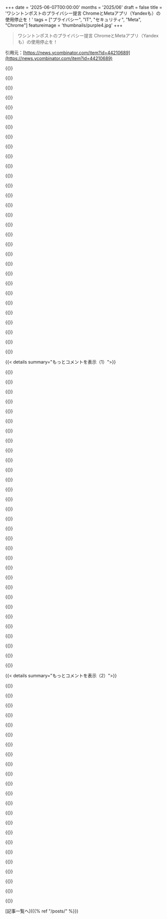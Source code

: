 +++
date = '2025-06-07T00:00:00'
months = '2025/06'
draft = false
title = 'ワシントンポストのプライバシー提言 ChromeとMetaアプリ（Yandexも）の使用停止を！'
tags = ["プライバシー", "IT", "セキュリティ", "Meta", "Chrome"]
featureimage = 'thumbnails/purple4.jpg'
+++

> ワシントンポストのプライバシー提言 ChromeとMetaアプリ（Yandexも）の使用停止を！

引用元：[https://news.ycombinator.com/item?id=44210689](https://news.ycombinator.com/item?id=44210689)




{{<matomeQuote body="Metaで働く人教えて欲しいんだけど、なんでこんな事（監視）して平気なの？スパイ行為じゃん。気持ち悪すぎない？" userName="capyba" createdAt="2025/06/08 04:12:33" color="#ff5733">}}




{{<matomeQuote body="金のためだよ、ビジネスだから。大企業はみんな道徳心ゼロ（だからデカくなった）。<br>金儲けの方法が継続可能なら例外はあるけどね。でも基本的にダメ。" userName="bloomca" createdAt="2025/06/08 05:31:17" color="">}}




{{<matomeQuote body="金儲けのためこういう事常態化するの悲しい現実だよ。<br>従業員もクビ怖くて慣れる。プライバシー意識高い自分は、同僚に法律守らせるの大変だった。<br>データ何でも集めてSlackにExcelで共有する会社もあったし、CISOに言っても無駄だった。<br>ドイツの会社がデータ収集同意しないと借金返済させない件も報告したけど2年経ってもダメ。<br>みんな流されちゃうんだよね。法律厳しくするしかない。" userName="whstl" createdAt="2025/06/08 05:13:51" color="#785bff">}}




{{<matomeQuote body="そう、だいたいそういう事。デカくなる方法はどれも反人間的。<br>逸脱の常態化って言うけど今まさにこれ。<br>金持ちは崇拝されるけど、その金は常に大多数に害与えてる。<br>あの慈善家のMSでさえインチキや盗みで成り上がったんだ。でも最後に全部寄付すれば（贅沢三昧しつつ）良く見えるんだよ。" userName="michaelteter" createdAt="2025/06/08 05:41:32" color="#ff33a1">}}




{{<matomeQuote body="90年代にGrungeやDYI punkやってて、昔はauthenticity重視だったんだ。<br>80年代は金と名声、selling outもOKって聞いてabsurdで『American Psycho』かよと。<br>今じゃ友達と、俺たちの方がもっとmaterialisticでcut-throatかもって話してるよ。" userName="whstl" createdAt="2025/06/08 07:30:32" color="">}}




{{<matomeQuote body="Big companiesはpaperclip maximizersみたいなもん、金のためだけどね。<br>hypothetical nonhuman intelligenceがpaperclipsを無限に作る危険性は分かるのに、<br>actual nonhuman intelligences（企業）の危険性が分からない人が多いのがstrangeだよ。" userName="wat10000" createdAt="2025/06/08 13:31:13" color="#ff5c5c">}}




{{<matomeQuote body="デカい家、速い車、もっと金。<br>どうせSVのどこ行ったって同じ事やってるしね。" userName="blitzar" createdAt="2025/06/08 05:45:23" color="">}}




{{<matomeQuote body="In principle、Metaみたいな会社じゃ働かないって思う人多いだろうけど、financially freeになるopportunityがあるなら、moralsってどれだけ価値あるの？<br>interesting problemsに取り組める機会もあるしね。<br>Anecdotally、知ってるMetaのL7 level engineer（staff engineer）は年収seven figures以上で75％はstocks。金はあるよ。" userName="kb_dev" createdAt="2025/06/08 04:41:15" color="#38d3d3">}}




{{<matomeQuote body="理論的には、長期的に金儲けを最適化すれば、みんなの利益は一致するはずだよね。問題は、いくつか理由があるんだけど、会社の幹部たちが短期的な利益を優先するインセンティブの方がはるかに大きいことなんだ。" userName="msgodel" createdAt="2025/06/08 13:35:42" color="">}}




{{<matomeQuote body="雪崩の責任を誰も感じない雪の結晶たち—<br>”自分が書いたんじゃない、アイデア出しただけ”<br>”実装したんじゃない、プロトタイプ作っただけ”<br>”自分の製品じゃなかった、バグ直しただけ”<br>”この実装アップデート全部は追えないよ、与えられたものだけやってる”<br>”データ集めてない、データセットにあるもの扱ってるだけ”" userName="Workaccount2" createdAt="2025/06/08 16:26:40" color="">}}




{{<matomeQuote body="だいたい従業員は責任をマネジメントに押し付けるよね。みんな上に報告する人がいるから、誰も個人的な責任を感じない。上から見ると、実際どう実装されるかの懸念は抽象的すぎることが多い。これらのダイナミクスに組織内のエコーチェンバーや集団思考が組み合わさるんだ。<br>従業員は週末まで持ちこたえたいだけ。幹部は目標達成したい。営業部はボーナスが必要。役員会は株価を上げたい。" userName="palmfacehn" createdAt="2025/06/08 06:58:06" color="#ff33a1">}}




{{<matomeQuote body="ウォール街とか兵器／軍事ビジネスの投資家とかより、はるかにマシだよ。老人を騙したり、HDDを暗号化して身代金要求する連中は即刻撃つべきだ。でも—この話題は数十億人に非常に直接影響するし、今の影響じゃなく、どんな道徳基準から見ても完全に邪悪な全体の方向性を助けてるんだ。いつものGodwin’s lawを持ち出せるけど、みんな何が来るか分かってると思う。人は自分自身を偉く感じたいものだ、無意識にね。そして自分に都合がいいように現実を少し歪めることでそれが達成できるなら、何が問題だって？これも意識的な決定じゃないから、ほとんどの人は気づかないし、気分が良くなることに文句言う人はいないでしょ。十分に年を取ると、こういう偏見を周りの人に見つけたいと思った時に、探し始めたらとても簡単だよ。本当にみんな自分の物語のヒーローなんだろうね（でも僕が言ってることは全然均一じゃなくて、本当に素晴らしい人もいればその逆の人もいるけどね）。" userName="jajko" createdAt="2025/06/08 05:59:28" color="#ff33a1">}}




{{<matomeQuote body="雪の結晶みたいな末端の社員が会社を経営してるわけじゃない。もしすごく大きな銃を設計する会社で働いてて、CEOがそれを使ってひどい犯罪を犯しても、一人の無責任の責任を共有するわけじゃない。これは納得いく答えじゃないけど、どこで線を引くかは本当に幹部次第なんだ。ビジネスで他に’ノー’と言える人はいないんだ。<br>同じように、第二次世界大戦中にナチスに供給したことでIBMを非難するときも、熱心な初期のデータベース作業員を非難してるんじゃない。彼らが問題じゃなくて、道徳心のない幹部が問題なんだ。" userName="bigyabai" createdAt="2025/06/09 02:05:21" color="#45d325">}}




{{<matomeQuote body="いや、そうじゃないよ。君は市場に計算効率とスムーズさがあるって思ってるけど、それは単純に存在しないんだ。P ≠ NP。市場は、全体の問題が計算的に難しいからこそ、異なる関係者の利害を調整するためのヒューリスティックに基づいているんだ。もし君が考えているような最適性を市場が達成できるなら、トップダウンの中央計画も機能するはずだよ。" userName="mindslight" createdAt="2025/06/08 16:03:28" color="">}}




{{<matomeQuote body="面白い問題に取り組んでる人たちが、スパイ活動のほとんどをやってるの？ARで人んちの画像をスクレイピングしてより良いモデルを作る人みたいに、重なりはあるだろうけど、オープンデータセットを使った研究もたくさんやってるはずだよね。この分布がどうなってるか気になるな。あと、普通のプログラマーはどうなんだろうね。Metaには7万人くらいの従業員がいるから、面白いことやってない人もきっとたくさんいるよね。" userName="godelski" createdAt="2025/06/08 05:26:13" color="">}}




{{<matomeQuote body="昔はミュージシャンって、自分の曲をコマーシャルに使わせなかったんだよ。" userName="dd36" createdAt="2025/06/08 07:49:23" color="">}}




{{<matomeQuote body="Metaよりひどくない会社なんて簡単に見つかるよ。Metaは給料いいから、みんな働く理由つけてるけど、「みんなやってる」って自分の責任逃れてるだけじゃん。金が一番って人には最高の職場かもね。" userName="procaryote" createdAt="2025/06/08 07:37:19" color="#ff33a1">}}




{{<matomeQuote body="＞ 金儲けのために悪行が当たり前になる<br>パブロフの犬が人を噛むたびに美味いステーキもらえたら…みたいな感じかな。" userName="blitzar" createdAt="2025/06/08 08:27:34" color="">}}




{{<matomeQuote body="俺たちがCyberpunk 2077を爆速で目指してるのが怖いんだ。あれは希望のない暗い世界だよ。<br>希望ってのは、道徳的なコンパスを見つけて使うこと。みんなのためにより良い結果に変えることなんだ。「俺だけ良ければ」「俺らの勝ち」みたいな考え方は毒だよ。それが分かんないなら、良心がおかしいか壊れてるね。" userName="prox" createdAt="2025/06/08 07:44:36" color="#ff33a1">}}




{{<matomeQuote body="＞ 初期データベース熱心組を非難してない<br>君はね。でもナチスの強制収容所にはIBMのパンチカード使う部署があったらしいよ。収容者の監視とか、ユダヤ人とかの特定とか。URL見てみて。<br>https://en.wikipedia.org/wiki/IBM_and_the_Holocaust<br>彼らは窓から靴とか金の歯の山見ながら作業してたんだ。" userName="defrost" createdAt="2025/06/09 02:19:35" color="#45d325">}}




{{<matomeQuote body="経営陣が違えばああはならなかったかもね。でも集計する人が違っても何も変わんなかったと思うよ。機械のオペレーターがナチスだったって強調しても、俺の論点を否定してることにはならないな。" userName="bigyabai" createdAt="2025/06/09 02:38:10" color="">}}




{{<matomeQuote body="保険とか賭博とかマーケティングとか、ユーザーに敵対的な業界って多いよね。そういう会社で働く人たちに気持ちいいか聞いても、多分返事はないよ。Metaだけじゃないし、他業界でも怪しいこといっぱいやってる。<br>倫理の壁を破るのが有利なら、誰かやるし、最後はみんなやる。競争システムの自然な流れだね。問題は「どうシステムを変えるか？」だ。倫理を破るのをやめさせるには？" userName="potamic" createdAt="2025/06/08 05:07:57" color="#ff33a1">}}




{{<matomeQuote body="歴史が示すには、周りがみんな道徳捨ててると思ったら、ためらいなく道徳捨てる人って尽きないみたいだね。むしろ、こういう状況でも屈しない人の方がレアだと思うわ。" userName="thatguy0900" createdAt="2025/06/08 05:04:20" color="#45d325">}}




{{<matomeQuote body="もしこんな言い方でリアルで話しかけられたら、そいつとは二度と関わらないね。親コメントがバカすぎるとか信じられない時にRedditで使う表現だろ。会話に何も貢献してないし、ここにはいらないよ。" userName="lurk2" createdAt="2025/06/08 07:29:51" color="">}}




{{<matomeQuote body="Metaだろうが何だろうが、人はクビになったり脅されたりするの嫌いなんだよ。当たり前じゃん。楽な仕事が好き。でも理由聞かないでね、俺はトラブルメーカーだから。こういう問題提起して、CEOと話したり、GDPRとか法律破ることは絶対拒否する。頑固だって怒鳴られたこともある。みんなは俺みたいじゃないんだよ。" userName="whstl" createdAt="2025/06/08 07:17:27" color="#ff5c5c">}}




{{<matomeQuote body="毎朝顔にクソを塗りつけるのは、全身に塗りつけるより「マシ」だって？「皆やってる」っていうのは「少しマシ」と同じくらい言い訳にならないよ。結局まだクソまみれじゃん。" userName="blitzar" createdAt="2025/06/08 08:21:08" color="#ff33a1">}}




{{<matomeQuote body="アドブロッカーを入れるべきって提言がないなら、この記事のアドバイスは信用できないね。" userName="xnx" createdAt="2025/06/07 17:55:49" color="">}}




{{<matomeQuote body="広告収入に頼ってるメディアがアドブロッカーを勧めるわけないよね。でも、ChromeとかMetaみたいな、個人情報抜きまくりのサービスを使うのをやめるのは、アドブロッカー使うかどうかにかかわらず良い考えだよ。特にMetaとYandexの件は完全にマルウェアだから、みんなアプリは消すべき！" userName="ninth_ant" createdAt="2025/06/07 18:06:38" color="#38d3d3">}}




{{<matomeQuote body="アドブロッカーって情報漏洩自体も防いでくれるの？ターゲット広告みたいに情報が使われるのは防ぐのは知ってるけど（CORSで減らそうとしてる外部からの漏洩とかね）。でも、アドブロッカー使うと逆に漏洩しやすくなるの？それともただ情報を集めるメリットを減らすだけなの？" userName="jfengel" createdAt="2025/06/07 18:13:45" color="">}}




{{<matomeQuote body="高機能なアドブロッカー（Chromeで動くLite版じゃなくて、uBlock Originのオリジナル版とか）は、ネットワークの段階でリクエストを止めて、広告主のJavaScriptコードをブラウザが読み込むのを防ぐんだ。だから広告が表示されないだけじゃなく、それを表示するコードも実行されないし、広告主のサーバーにもリクエストを送らない。これでほとんどのトラッキングは防げるよ。唯一防げないのは、見てるサイト自身が行うファーストパーティトラッキングだけ。これは完全に防ぐのは無理なんだ。" userName="demosthanos" createdAt="2025/06/07 19:11:32" color="#45d325">}}




{{< details summary="もっとコメントを表示（1）">}}

{{<matomeQuote body="広告技術でお金もらってるメディアからプライバシーのアドバイス聞くって、中国の政府から民主主義の話聞くとか、ライオンからベジタリアンになれって言われるのと同じくらいだよ。合ってること言ってるかもしれないけど、このテーマに関しては全く信用できないね。" userName="alkonaut" createdAt="2025/06/07 22:33:10" color="#ff5c5c">}}




{{<matomeQuote body="記事の「広告収入に依存してる」ってところについてだけど、Google Display Adsにガッツリ依存してるんだよ。それが、この記事の批判をさらに情けないものにしてるね。自分で広告サーバー立てて、自社コンテンツの中に広告を表示するようにすれば、アドブロッカーも効きにくくなるのにって思う。<br>あと、「個人情報抜きまくりの製品を捨てるのは良いアイデア」って言ってるのに、その記事が載ってるサイトで、どこの誰かもわからないJavaScriptが無制限に動くのを許してるんじゃないの？" userName="timewizard" createdAt="2025/06/07 18:38:10" color="#ff5733">}}




{{<matomeQuote body="前のコメントの「広告主のJavaScriptコードをブロックする」って話に関連してだけど、NoScriptでJavaScript自体をブロックするだけでも、かなりの広告を消せるよ。わざわざ専用のアドブロッカーを使わなくてもね。" userName="zahlman" createdAt="2025/06/07 20:00:42" color="">}}




{{<matomeQuote body="NoScriptはトラッキングを防ぐのにすごく効果的だけど、ほとんどのサイトがまともに見れなくなるんだよね。もしそれが許容できるなら、いっそインターネット自体やめれば？そうすればネットでのトラッキングだけじゃなくて、詐欺とかデマとか、ヤバいコンテンツ全部シャットアウトできるよ。" userName="kvdveer" createdAt="2025/06/07 20:11:02" color="">}}




{{<matomeQuote body="Hacker Newsのコメント投稿者って、「広告技術でお金稼いでる会社」で働いてる人が多いんでしょ。そういう人たちが、プライバシーの問題について何か信用できること言えるの？" userName="1vuio0pswjnm7" createdAt="2025/06/08 01:16:49" color="">}}




{{<matomeQuote body="WaPoは広告じゃなくて購読収入でやってるらしいよ。非購読者は記事数制限されるし、おまけに世界一金持ちの一人がオーナーなんだってさ。" userName="gamblor956" createdAt="2025/06/08 00:01:53" color="">}}




{{<matomeQuote body="NYTみたいに大きな新聞社がさ、なんで自分で広告サービスやらないんだろうね？紙媒体の広告部は絶対あるのに。企業も直接取引するだろうし、サイトの広告だってある程度コントロールできるはずなのに変だよな。" userName="jonhohle" createdAt="2025/06/07 22:46:47" color="">}}




{{<matomeQuote body="請求書払いとか政府サイトみたいな絶対必要な場所以外でさ、JavaScriptブロックしたら全然動かなくなるサイトって、正直時間の無駄で価値ないよね。そんなサイトは見なくていいわ。" userName="everdrive" createdAt="2025/06/07 22:30:49" color="">}}




{{<matomeQuote body="「親サイトで第三者JavaScriptを好き勝手動かすのに」ってコメしてるけどさ、それが他の良いアイデアを否定する理由になるわけ？笑<br>何もしないよりはちょっとでもやった方がマシだし、全部やれたら最高だけど、一つ一つ進むのには努力がいるんだよ。" userName="kulahan" createdAt="2025/06/07 19:42:49" color="">}}




{{<matomeQuote body="ファーストパーティの追跡って、クッキー無効にすれば多分防げるよね？毎回フィンガープリントもできるけど、大体はIDクッキーでやってると思う。それが追跡回避してない人には十分だし。セッション必要なカートとかは使えなくなるけど、サイトで何したいか次第かな。" userName="blacksmith_tb" createdAt="2025/06/07 20:18:39" color="#45d325">}}




{{<matomeQuote body="Anubis (https://anubis.techaro.lol) はJavaScriptが必須なんだよね。最近はAIスクレイパーのせいで、小さいサイトはJavaScriptがないと見れない静的サイトまであるんだよ。困るよね。" userName="haiku2077" createdAt="2025/06/08 14:33:37" color="">}}




{{<matomeQuote body="NoScriptが推奨される時の僕の問題点っていつもこれなんだよね。RSSフィードとか静的サイト、Wikipedia見てる人なら多分大丈夫だろうけど、それ以外のものだと、正直ほとんど何もできなくなるんだ。" userName="IgorPartola" createdAt="2025/06/07 21:09:43" color="">}}




{{<matomeQuote body="どの立場から見るかにもよるけど、個人は会社の意見と同じとは限らないよ。WaPoは全然最悪ってわけじゃない。でも、今回の記事でAdblockについて全く触れてないのは、ちょっと信頼性に欠けるってことかな。" userName="alkonaut" createdAt="2025/06/08 07:48:38" color="">}}




{{<matomeQuote body="笑、だって読んでるコンテンツの費用は広告が払ってるんだもん。給料も出てるし。僕が_絶対嫌_なのは_追跡される_ことなんだ。広告なら一日中見ても全然OKだよ。" userName="timewizard" createdAt="2025/06/07 23:50:37" color="#38d3d3">}}




{{<matomeQuote body="それって技術詳しくない人には無理かもね。WaPoの読者層はそこだし。HNみたいな場所ならAdblock省略はダメだけど、WaPoは読者層が違うんだよ。新しいブラウザ入れて使い方覚えるの、多くの人には面倒で難しいと思うだろうな。" userName="mmooss" createdAt="2025/06/08 00:41:20" color="#ff5c5c">}}




{{<matomeQuote body="WaPoが広告に依存してるのは当たり前じゃん。何言ってんの？年間1.8億ドルもの広告を購読者に見せるのを止められないんだよ。URLも見てよ https://cbsaustin.com/news/nation-world/washington-post-lost..." userName="eviks" createdAt="2025/06/08 04:36:41" color="#38d3d3">}}




{{<matomeQuote body="君の言うことも分かるけど、昔は編集と広告の壁がすごかったんだよ。編集のスタンスがメディアのビジネス利益で決まるなんて、ありえないって思われてた。あの頃が恋しいな。" userName="brookst" createdAt="2025/06/08 03:58:38" color="">}}




{{<matomeQuote body="”この記事がAdblockを無視してるから信用できない”って言うけど、アドブロッカーは記事が言ってる問題を全部解決しないんだよ。MetaとかYandexが、閉じたソースのモバイルアプリで追跡のためにwebsocketsを使ってる件とかね。<br>アドブロッカーなしで追跡を防ぐ方法もあるし。もし記事がAdblockだけ書いて他の方法を無視してたら、発行元は信用できないってことになるの？" userName="1vuio0pswjnm7" createdAt="2025/06/09 23:00:02" color="#ff5733">}}




{{<matomeQuote body="WaPoは収益の2/3以上が購読料だよ。<br>広告収入は1/3以下で減ってる。5千万人以上の読者からの広告収入より、250万人の購読者からの収入の方が多いんだ。<br>広告に依存してたら、記事を読みにくくしないはずだけど、購読者向けにどんどん制限してるじゃん。つまりWaPoを支えてるのは購読者だよ。" userName="gamblor956" createdAt="2025/06/08 19:22:03" color="#785bff">}}




{{<matomeQuote body="Googleが10年以上もChromeのインストールを推してるんだから、これは明らかに間違ってるね。" userName="Larrikin" createdAt="2025/06/08 02:41:12" color="">}}




{{<matomeQuote body="広告をコンテンツと同じサーバーに置くこともあるけど、それだけじゃダメ。広告がウザいと、アドブロッカーとのイタチごっこになるだけだよ。ブロックを回避しすぎると、アドブロッカーが間違ってサイトの内容までブロックしちゃう。ユーザーはサイトが壊れたと思って来なくなる。<br>自分で広告をホストするのは、静的なテキストや画像広告じゃないと厳しいね。" userName="labster" createdAt="2025/06/08 00:48:28" color="#ff5c5c">}}




{{<matomeQuote body="ワシントンポストの”テック”担当ジャーナリスト個人は信用できるけど、会社は信用できないって言うのは本当なのかな？" userName="1vuio0pswjnm7" createdAt="2025/06/08 02:10:07" color="">}}




{{<matomeQuote body="New York Timesは直販広告ビジネスと、ターゲットのための自社データプラットフォームを持ってるんだ。ここに記事があるよ https://open.nytimes.com/to-serve-better-ads-we-built-our-ow..." userName="macNchz" createdAt="2025/06/07 22:59:31" color="">}}




{{<matomeQuote body="記事の提言、悪くないけどちょっと物足りないね。<br>何もしないよりは全然いいし、”普通の人”向けとしては良いアドバイスだよ。まずはそこから始めて、アドブロッカーとかに進めばいいんじゃない？<br>あと、記事がリンクしてるArsTechnicaの記事にはもっと詳しいアドバイスがあるよ https://arstechnica.com/security/2025/06/meta-and-yandex-are..." userName="godelski" createdAt="2025/06/07 21:23:36" color="#45d325">}}




{{<matomeQuote body="FBIが広告ブロッカーの使用を勧めてるんだって！<br>詳しくはここ見てね：https://news.ycombinator.com/item?id=41483581" userName="userbinator" createdAt="2025/06/07 19:37:43" color="">}}




{{<matomeQuote body="WaPoは飯の種（広告主とか？）には噛みつかないでしょ。でも、ユーザーを別のブラウザに誘導してるのは良いことだと思うな。ブラウザを変えれば、人気の拡張機能を入れるなんて簡単だからね。一番評価の高い拡張機能が何か、想像つく？" userName="mingus88" createdAt="2025/06/07 18:40:37" color="">}}




{{<matomeQuote body="元記事はこちら！<br>https://www.washingtonpost.com/technology/2025/06/06/meta-pr..." userName="xnx" createdAt="2025/06/07 17:53:28" color="#38d3d3">}}




{{<matomeQuote body="＞ 元記事<br>ありがとう！<br>Slashdotの記事にあったソースもMSNにリンクしてたしね…" userName="HelloUsername" createdAt="2025/06/07 18:34:00" color="">}}




{{<matomeQuote body="MSNの記事って、全部どこかからの再掲載だと思うんだよね。大手新聞の見出しで検索して、MSNで全文読めることが何度かあったよ。Microsoftとどんな契約してるのか全然分からないけど。" userName="boomboomsubban" createdAt="2025/06/07 19:43:03" color="">}}




{{<matomeQuote body="僕はMSNの記事好きだよ。<br>広告ブロッカーで綺麗になるし、購読を求められることもないんだ。" userName="not_a_bot_4sho" createdAt="2025/06/07 20:34:26" color="">}}

{{</details>}}




{{< details summary="もっとコメントを表示（2）">}}

{{<matomeQuote body="残念ながら、MSNにはAIによる“幻覚”（嘘情報）を事実として掲載した歴史があるんだよね。<br>MicrosoftがAIで人員を置き換えてニュースをどう混乱させてるか：https://edition.cnn.com/2023/11/02/tech/microsoft-ai-news" userName="MaxBarraclough" createdAt="2025/06/08 08:15:13" color="#ff5c5c">}}




{{<matomeQuote body="昔のMSNは、Windowsで動くInternet Explorerの特別なバージョンだったんだ。おばあちゃんが使ってたよ。ニュースやHotmailに特化してた。ぼんやりした記憶だけど、このMSNフォーラムスレッドでMSN Explorerが存在したって確認できた[0]。<br>[0] https://answers.msn.com/thread.aspx?threadid=2fa8c100-ed43-4...<br>個人ページも作れたらしい。<br>今も何らかの形でニュースサイトとして残ってるけど、再掲載ばっかりだったのか、元々ライターがいたのかは分からないな。Microsoftのデータ収集とか信用 facade (表向きだけ)のニュース部門って感じだった気がする。このスクリーンショット：https://img.informer.com/screenshots/53/53675_1.jpg<br>これ見ると、昔からニュースは再掲載でFUD（恐怖、不確実性、疑問）ベースだったみたい。RSSの全盛期にはMicrosoftにとって都合が良かったんだろうね。" userName="righthand" createdAt="2025/06/08 05:33:05" color="#785bff">}}




{{<matomeQuote body="Microsoftのブランディングって全然まとまりがないよね。MSNはMicrosoftが名前をつけられそうなものなら何でもなってきた感じ。<br>例えばMSNBCも今やMicrosoftともNBCとも関係ないし。<br>元々はAOLみたいな専用クライアントだったのが、Yahoo!みたいなWebポータル、コンテンツサイト、しまいにはSNSにまでなった。<br>うちの両親がケーブルインターネット契約した時も、@MSN.comアカウントを使わされて偽の“接続中”ダイアラーがあったり。<br>ここ何年も、MSNはMicrosoftの物がどれだけ低レベルかってことを思い出させるタブロイドニュースみたいになってるだけだな。" userName="flomo" createdAt="2025/06/08 07:11:54" color="#785bff">}}




{{<matomeQuote body="他のアプリはどうなの？この手口が知られたら、完全に修正されるか、Play Storeに溢れてるいつものスパイウェアがユーザーを追跡するために使うことになるね。Googleは何ヶ月も前から報告されてるのに、アプリが権限なしに他のアプリをリストできる問題をまだ修正してないし、返答すらなかったよ。GoogleはAndroidユーザーのプライバシーに全く関心がないと思うな、それが自分たちの利益になる時でさえね。こうなったらiPhoneかGrapheneOSを使うか、スマホなしにするしかないね。" userName="aucisson_masque" createdAt="2025/06/07 23:02:02" color="#38d3d3">}}




{{<matomeQuote body="「Googleは何ヶ月も前から報告されてるのに、アプリが権限なしに他のアプリをリストできる問題をまだ修正してないし、返答すらなかったよ。」<br>Androidの最初のリリースから、デバイス上のインストール済みアプリを問い合わせることは可能だったし、Android 11からは結果がフィルタリングされ始めたよ（いくつか例外はあるけどね）。<br>だから具体的にどの問題について話してるの？<br>[0]: https://medium.com/androiddevelopers/package-visibility-in-a...<br>[1]: https://developer.android.com/training/package-visibility/au..." userName="MrDresden" createdAt="2025/06/09 07:13:42" color="#ff33a1">}}




{{<matomeQuote body="https://support.google.com/googleplay/android-developer/thre...<br>基本的にはAIが生成したような返事しかなくて、担当者が3月24日以降に連絡すると約束しただけだよ。誰を騙そうとしてるんだろね？" userName="aucisson_masque" createdAt="2025/06/09 22:54:24" color="#ff5c5c">}}




{{<matomeQuote body="Metaの従業員が自社のやり方をほとんど擁護せず、いつも静かなのは本当に面白いね。その沈黙が多くのことを物語ってるよ。" userName="klipklop" createdAt="2025/06/08 05:15:44" color="">}}




{{<matomeQuote body="彼らは人々が欲しがるものを作ってるんだよ。俺が知ってる使ってる人のほとんどは、俺も含めて、使うことのそんな大きな欠点を感じてないね。Metaアプリを消す気なんて少しもないし、正直言ってFirefoxは優先順位が全部ズレてるからプロジェクトとして終わったよ。だから俺はChromeとMetaアプリ一択だな。でもAmazonのWashington PostがAmazonの競合についてどう扱えっていうのか、今後のためにしっかり聞くようにするよ（皮肉）。" userName="flanked-evergl" createdAt="2025/06/08 16:07:12" color="#ff5c5c">}}




{{<matomeQuote body="これは俺にとってすごく異質な視点だから、本当に理解すらできないよ。Facebook製品を使ったことあるけど、プライバシーの問題を抜きにしても、いつも同じだった──製品がダメなんだ。全然良くない。積極的に俺の人生を悪くしてる。楽しくないし、快適でもないし、パフォーマンスも悪いし、何もかもダメ。たとえ100＼%の裏切り者でプライバシーなんて全く気にしないとしても、Facebook製品は使わないね。それくらい酷いんだ。<br>あとFirefoxがプロジェクトとして「終わった」って？マジで何言ってんの？Firefoxは問題なく動くし、使ってる限りずっと問題なかったよ。ブラウザは動くし、実際のところChromeとの違いなんて分からないね。本当に分からない。違いはあるだろうけど、俺は遭遇したことないから、俺にとってはFirefoxで全然大丈夫。" userName="const_cast" createdAt="2025/06/09 00:40:34" color="#45d325">}}




{{<matomeQuote body="Instagramもダメなの？あなたの言ってることには賛成なんだけど、私はインスタ好きだよ。" userName="baxtr" createdAt="2025/06/09 15:59:30" color="">}}




{{<matomeQuote body="うん、実はInstagramも1年くらい前にやめたんだ。一番マシだったけど、リールばっかり表示されるようになってうんざりしたんだよね。友達の結婚式の写真が見たいだけなのに！" userName="const_cast" createdAt="2025/06/09 16:40:56" color="">}}




{{<matomeQuote body="沈黙は食い扶持を守るからね。" userName="pmdr" createdAt="2025/06/08 13:52:05" color="">}}




{{<matomeQuote body="なんで彼らが何か言う必要があるの？Googleの従業員とか、武器メーカーの従業員とか、3文字機関の従業員とかとどう違うの？十分なお金があれば何でも正当化できるんだよ。客観的な道徳なんて存在しないね。" userName="swat535" createdAt="2025/06/08 17:25:26" color="">}}




{{<matomeQuote body="西側の人はYandexとか中国のサービス使う方がいいんじゃね？だって、中国やロシアはあんたらに権力ないけど、自国の機関はあるんだからさ。" userName="ajsnigrutin" createdAt="2025/06/07 20:41:45" color="#785bff">}}




{{<matomeQuote body="これな。関心を分離するのはいいことだよ。「あんたをスパイするやつら」と「家に押し入って犬を撃つやつら」は別々にしとこうぜ。" userName="Wobbles42" createdAt="2025/06/08 00:29:12" color="">}}




{{<matomeQuote body="そうそう。特にAndroidだと、uBlock Origin入りのFFがマジ最強なんだわ。今回の件については、設定で「Block Outsider Intrusion into LAN」を有効にするといいよ。詳しく言うと、三点リーダー ＞ Extensions ＞ uBlock Origin ＞ Open dashboard ＞ Filter list ＞ Privacy から設定できる。" userName="downsplat" createdAt="2025/06/08 18:33:08" color="#785bff">}}




{{<matomeQuote body="こんな機能作ってるエンジニアはマジで止まって考えてほしいわ。雇用主がスパイして金儲けするために、わざわざ面倒なことして実装するなんてクソすぎる。俺には絶対無理。これ、NSO GroupのPegasusより嫌かも。MetaとかYandexとか、バレたらすぐやめるけど、バレるまでは隠れてやるんだよ。金のため！貪欲で邪悪すぎるだろ。こんなアイデア出す奴はクビにするべき。でもまた別の手を使うんだろうな。「公開後、Metaは2025年6月3日にこの方法をやめた。（中略）完全な解決にはOSレベルの変更と厳しいポリシーが必要かも」だってさ。" userName="EMM_386" createdAt="2025/06/08 04:56:54" color="#785bff">}}




{{<matomeQuote body="俺はWinではZen Browser (FF) 使ってて、iOSではFirefox（同期用）でいい感じ。M365関係はEdge。ただ、Web開発でまだChrome使ってて、これどうしようかなって迷ってる...。" userName="m-localhost" createdAt="2025/06/07 20:28:08" color="">}}




{{<matomeQuote body="Web開発始めたばっかだけど、FirefoxのWeb Devツール結構気に入ってるんだ。ChromeのDevツールって、FFにないどんな機能があるの？CSSとかリアルタイムで編集できるし、上書きされてるCSSも見れるし、JavaScriptのデバッグもできるんだけどさ。" userName="t-writescode" createdAt="2025/06/07 20:46:00" color="">}}




{{<matomeQuote body="FFのDevツール、たまに動かないことあるんだよね。特にiframeとかSource Mapとか、細かいとこで。開発の99%はFF使ってて、Chrome開くのは年に数回かな。FFの方がブラウザとして優秀だよ。" userName="arealaccount" createdAt="2025/06/07 21:14:25" color="">}}




{{<matomeQuote body="面白いね。俺はChromeのDevツールだとレスポンスのボディが保存されない時があるんだけど、Firefoxだと毎回ちゃんと保存されるんだ。" userName="paulryanrogers" createdAt="2025/06/08 01:02:07" color="">}}




{{<matomeQuote body="FF使ってるけど、ChromeのDevツールもいいとこ結構あるよ。メモリプロファイリングとかパフォーマンスツールとかね。でも、Chromeのネットワークパネルはマジでひどくて、ドメインとかURL見るのがだるいんだよな。" userName="politelemon" createdAt="2025/06/08 06:26:00" color="#ff33a1">}}

{{</details>}}



[記事一覧へ]({{% ref "/posts/" %}})

